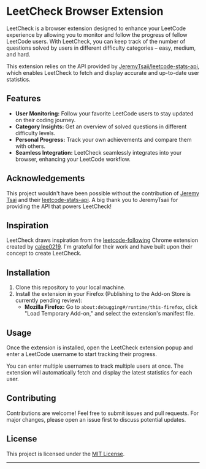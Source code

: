 # LeetCheck Browser Extension

LeetCheck is a browser extension designed to enhance your LeetCode experience by allowing you to monitor and follow the progress of fellow LeetCode users. With LeetCheck, you can keep track of the number of questions solved by users in different difficulty categories – easy, medium, and hard.

This extension relies on the API provided by [JeremyTsaii/leetcode-stats-api](https://github.com/JeremyTsaii/leetcode-stats-api), which enables LeetCheck to fetch and display accurate and up-to-date user statistics.

## Features

- **User Monitoring:** Follow your favorite LeetCode users to stay updated on their coding journey.
- **Category Insights:** Get an overview of solved questions in different difficulty levels.
- **Personal Progress:** Track your own achievements and compare them with others.
- **Seamless Integration:** LeetCheck seamlessly integrates into your browser, enhancing your LeetCode workflow.

## Acknowledgements

This project wouldn't have been possible without the contribution of [Jeremy Tsai](https://github.com/JeremyTsaii) and their [leetcode-stats-api](https://github.com/JeremyTsaii/leetcode-stats-api). A big thank you to JeremyTsaii for providing the API that powers LeetCheck!

## Inspiration

LeetCheck draws inspiration from the [leetcode-following](https://github.com/calee0219/leetcode-following/) Chrome extension created by [calee0219](https://github.com/calee0219). I'm grateful for their work and have built upon their concept to create LeetCheck.

## Installation

1. Clone this repository to your local machine.
2. Install the extension in your Firefox (Publishing to the Add-on Store is currently pending review):
   - **Mozilla Firefox:** Go to `about:debugging#/runtime/this-firefox`, click "Load Temporary Add-on," and select the extension's manifest file.

## Usage

Once the extension is installed, open the LeetCheck extension popup and enter a LeetCode username to start tracking their progress.

You can enter multiple usernames to track multiple users at once. The extension will automatically fetch and display the latest statistics for each user.

## Contributing

Contributions are welcome! Feel free to submit issues and pull requests. For major changes, please open an issue first to discuss potential updates.

## License

This project is licensed under the [MIT License](LICENSE).

---
